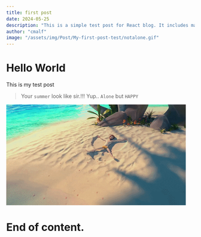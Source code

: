 ```yaml
---
title: first post
date: 2024-05-25
description: "This is a simple test post for React blog. It includes markdown elements like code, quotes, and images."
author: "cmalf"
image: "/assets/img/Post/My-first-post-test/notalone.gif"
---
```


# Hello World

This is my test post


> Your `summer` look like sir.!!!
> Yup.. `Alone` but `HAPPY`

![Summer Image](/assets/img/Post/My-first-post-test/summer.gif)

# End of content.
